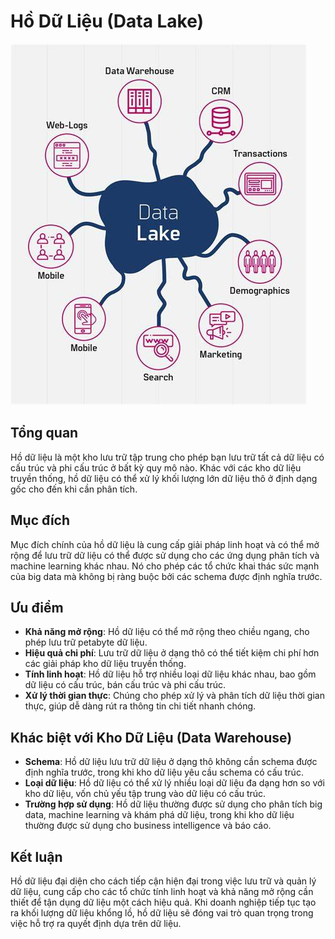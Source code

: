 # Hồ Dữ Liệu (Data Lake)

![Data Lake](assets/images/OIP.jpg)

## Tổng quan
Hồ dữ liệu là một kho lưu trữ tập trung cho phép bạn lưu trữ tất cả dữ liệu có cấu trúc và phi cấu trúc ở bất kỳ quy mô nào. Khác với các kho dữ liệu truyền thống, hồ dữ liệu có thể xử lý khối lượng lớn dữ liệu thô ở định dạng gốc cho đến khi cần phân tích.

## Mục đích
Mục đích chính của hồ dữ liệu là cung cấp giải pháp linh hoạt và có thể mở rộng để lưu trữ dữ liệu có thể được sử dụng cho các ứng dụng phân tích và machine learning khác nhau. Nó cho phép các tổ chức khai thác sức mạnh của big data mà không bị ràng buộc bởi các schema được định nghĩa trước.

## Ưu điểm
- **Khả năng mở rộng**: Hồ dữ liệu có thể mở rộng theo chiều ngang, cho phép lưu trữ petabyte dữ liệu.
- **Hiệu quả chi phí**: Lưu trữ dữ liệu ở dạng thô có thể tiết kiệm chi phí hơn các giải pháp kho dữ liệu truyền thống.
- **Tính linh hoạt**: Hồ dữ liệu hỗ trợ nhiều loại dữ liệu khác nhau, bao gồm dữ liệu có cấu trúc, bán cấu trúc và phi cấu trúc.
- **Xử lý thời gian thực**: Chúng cho phép xử lý và phân tích dữ liệu thời gian thực, giúp dễ dàng rút ra thông tin chi tiết nhanh chóng.

## Khác biệt với Kho Dữ Liệu (Data Warehouse)
- **Schema**: Hồ dữ liệu lưu trữ dữ liệu ở dạng thô không cần schema được định nghĩa trước, trong khi kho dữ liệu yêu cầu schema có cấu trúc.
- **Loại dữ liệu**: Hồ dữ liệu có thể xử lý nhiều loại dữ liệu đa dạng hơn so với kho dữ liệu, vốn chủ yếu tập trung vào dữ liệu có cấu trúc.
- **Trường hợp sử dụng**: Hồ dữ liệu thường được sử dụng cho phân tích big data, machine learning và khám phá dữ liệu, trong khi kho dữ liệu thường được sử dụng cho business intelligence và báo cáo.

## Kết luận
Hồ dữ liệu đại diện cho cách tiếp cận hiện đại trong việc lưu trữ và quản lý dữ liệu, cung cấp cho các tổ chức tính linh hoạt và khả năng mở rộng cần thiết để tận dụng dữ liệu một cách hiệu quả. Khi doanh nghiệp tiếp tục tạo ra khối lượng dữ liệu khổng lồ, hồ dữ liệu sẽ đóng vai trò quan trọng trong việc hỗ trợ ra quyết định dựa trên dữ liệu.